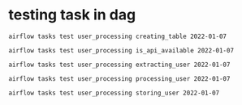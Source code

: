 # testing task in dag
    airflow tasks test user_processing creating_table 2022-01-07

    airflow tasks test user_processing is_api_available 2022-01-07

    airflow tasks test user_processing extracting_user 2022-01-07

    airflow tasks test user_processing processing_user 2022-01-07

    airflow tasks test user_processing storing_user 2022-01-07


